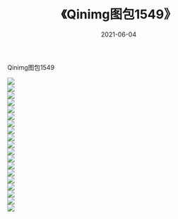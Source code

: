 ﻿---
layout: post
title:  《Qinimg图包1549》
date:   2021-06-04
img: http://imgx.orgx.ga/Qinimg图包/Qinimg图包1549/000.jpg
categories: [美女, 清纯, 唯美]
---

Qinimg图包1549

 ![](http://imgx.orgx.ga/Qinimg图包/Qinimg图包1549/001.jpg) <br>![](http://imgx.orgx.ga/Qinimg图包/Qinimg图包1549/002.jpg) <br>![](http://imgx.orgx.ga/Qinimg图包/Qinimg图包1549/003.jpg) <br>![](http://imgx.orgx.ga/Qinimg图包/Qinimg图包1549/004.jpg) <br>![](http://imgx.orgx.ga/Qinimg图包/Qinimg图包1549/005.jpg) <br>![](http://imgx.orgx.ga/Qinimg图包/Qinimg图包1549/006.jpg) <br>![](http://imgx.orgx.ga/Qinimg图包/Qinimg图包1549/007.jpg) <br>![](http://imgx.orgx.ga/Qinimg图包/Qinimg图包1549/008.jpg) <br>![](http://imgx.orgx.ga/Qinimg图包/Qinimg图包1549/009.jpg) <br>![](http://imgx.orgx.ga/Qinimg图包/Qinimg图包1549/010.jpg) <br>![](http://imgx.orgx.ga/Qinimg图包/Qinimg图包1549/011.jpg) <br>![](http://imgx.orgx.ga/Qinimg图包/Qinimg图包1549/012.jpg) <br>![](http://imgx.orgx.ga/Qinimg图包/Qinimg图包1549/013.jpg) <br>![](http://imgx.orgx.ga/Qinimg图包/Qinimg图包1549/014.jpg) <br>![](http://imgx.orgx.ga/Qinimg图包/Qinimg图包1549/015.jpg) <br>![](http://imgx.orgx.ga/Qinimg图包/Qinimg图包1549/016.jpg) <br>![](http://imgx.orgx.ga/Qinimg图包/Qinimg图包1549/017.jpg) <br>![](http://imgx.orgx.ga/Qinimg图包/Qinimg图包1549/018.jpg) <br>![](http://imgx.orgx.ga/Qinimg图包/Qinimg图包1549/019.jpg) <br>